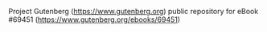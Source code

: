 Project Gutenberg (https://www.gutenberg.org) public repository for
eBook #69451 (https://www.gutenberg.org/ebooks/69451)
